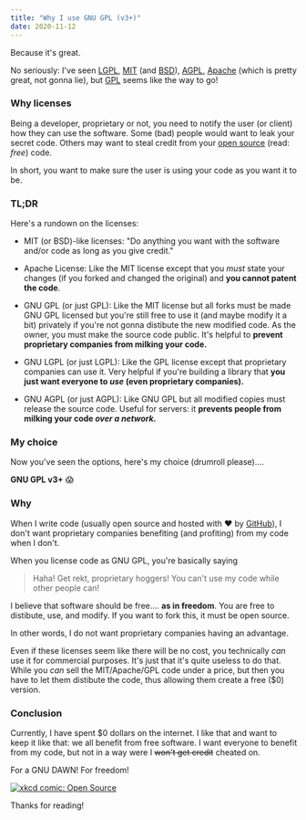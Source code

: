 ```yaml
---
title: "Why I use GNU GPL (v3+)"
date: 2020-11-12
---
```


Because it's great.

No seriously: I've seen [LGPL](https://en.wikipedia.org/wiki/GNU_Lesser_General_Public_License), [MIT](https://en.wikipedia.org/wiki/MIT_License) (and [BSD](https://en.wikipedia.org/wiki/BSD_licenses)), [AGPL](https://en.wikipedia.org/wiki/Affero_General_Public_License), [Apache](https://en.wikipedia.org/wiki/Apache_License) (which is pretty great, not gonna lie), but [GPL](https://en.wikipedia.org/wiki/GNU_General_Public_License) seems like the way to go!

### Why licenses

Being a developer, proprietary or not, you need to notify the user (or client) how they can use the software. Some (bad) people would want to leak your secret code. 
Others may want to steal credit from your [open source](https://en.wikipedia.org/wiki/Open_source) (read: *free*) code.

In short, you want to make sure the user is using your code as you want it to be.

### TL;DR

Here's a rundown on the licenses:

 - MIT (or BSD)-like licenses: "Do anything you want with the software and/or code as long as you give credit."

 - Apache License: Like the MIT license except that you *must* state your changes (if you forked and changed the original) and **you cannot patent the code**.
 
 - GNU GPL (or just GPL): Like the MIT license but all forks must be made GNU GPL licensed but you're still free to use it (and maybe modify it a bit) privately if you're not gonna distibute the new modified code. As the owner, you must make the source code public. It's helpful to **prevent proprietary companies from milking your code.**
 
 - GNU LGPL (or just LGPL): Like the GPL license except that proprietary companies can use it. Very helpful if you're building a library that **you just want everyone to *use* (even proprietary companies).**
 
 - GNU AGPL (or just AGPL): Like GNU GPL but all modified copies must release the source code. Useful for servers: it **prevents people from milking your code *over a network.***
 
### My choice
 
Now you've seen the options, here's my choice (drumroll please)....
 
**GNU GPL v3+** 😱 


### Why

When I write code (usually open source and hosted with ❤️  by [GitHub](https://github.com/)), I don't want proprietary companies benefiting (and profiting) from my code when I don't.

When you license code as GNU GPL, you're basically saying

> Haha! Get rekt, proprietary hoggers! You can't use my code while other people can!

I believe that software should be free.... **as in freedom**. You are free to distibute, use, and modify. If you want to fork this, it must be open source.

In other words, I do not want proprietary companies having an advantage. 

Even if these licenses seem like there will be no cost, you technically *can* use it for commercial purposes. It's just that it's quite useless to do that. While you *can* sell the MIT/Apache/GPL code under a price, but then you have to let them distibute the code, thus allowing them create a free ($0) version.

### Conclusion

Currently, I have spent $0 dollars on the internet. I like that and want to keep it like that: we all benefit from free software. I want everyone to benefit from my code, but not in a way were I ~~won't get credit~~ cheated on.

For a GNU DAWN! For freedom!

[![xkcd comic: Open Source](https://imgs.xkcd.com/comics/open_source.png)](https://xkcd.com/225/)

Thanks for reading!
